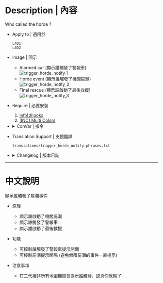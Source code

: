 # Description | 內容
Who called the horde ?

* Apply to | 適用於
    ```
    L4D1
    L4D2
    ```

* Image | 圖示
	* Alarmed car (顯示誰觸發了警報車)
	<br/>![trigger_horde_notify_1](image/trigger_horde_notify_1.jpg)
	* Horde event (顯示誰觸發了機關屍潮)
	<br/>![trigger_horde_notify_2](image/trigger_horde_notify_2.jpg)
	* Final rescue (顯示誰啟動了最後救援)
	<br/>![trigger_horde_notify_3](image/trigger_horde_notify_3.jpg)

* Require | 必要安裝
	1. [left4dhooks](https://forums.alliedmods.net/showthread.php?t=321696)
	2. [[INC] Multi Colors](https://github.com/fbef0102/L4D1_2-Plugins/releases/tag/Multi-Colors)

* <details><summary>ConVar | 指令</summary>

	* cfg/sourcemod/trigger_horde_notify.cfg
        ```php
		// (L4D2) If 1, Notify who tirggers the alarm car.
		trigger_horde_notify_alarm_car "1"

		// Cold down time to notify again.
		trigger_horde_notify_cool_down_time "30.0"
        ```
</details>

* Translation Support | 支援翻譯
	```
	translations/trigger_horde_notify.phrases.txt
	```

* <details><summary>Changelog | 版本日誌</summary>

    * v1.1 (2023-6-20)
        * Require lef4dhooks v1.33 or above

	* v1.0
        * Intital Release
		* Thanks to [Forgetest](https://github.com/jensewe) for gamedata
</details>

- - - -
# 中文說明
顯示誰觸發了屍潮事件

* 原理
	* 顯示誰啟動了機關屍潮
	* 顯示誰觸發了警報車
	* 顯示誰啟動了最後救援

* 功能
	* 可控制誰觸發了警報車提示開關
	* 可控制屍潮提示間隔 (避免無限屍潮的事件一直提示)

* 注意事項
    * 在二代裡非所有地圖機關會提示誰觸發，認真你就輸了
